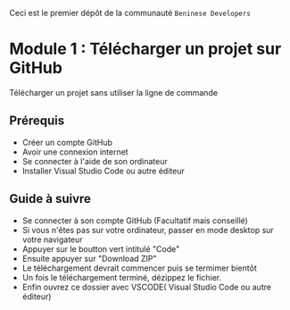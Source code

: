 Ceci est le premier dépôt de la communauté `Beninese Developers`
# Module 1 : Télécharger un projet sur GitHub

Télécharger un projet sans utiliser la ligne de commande

## Prérequis

- Créer un compte GitHub
- Avoir une connexion internet
- Se connecter à l'aide de son ordinateur
- Installer Visual Studio Code ou autre éditeur

## Guide à suivre

- Se connecter à son compte GitHub (Facultatif mais conseillé)
- Si vous n'êtes pas sur votre ordinateur, passer en mode desktop sur votre navigateur
- Appuyer sur le boutton vert intitulé "Code"
- Ensuite appuyer sur "Download ZIP"
- Le téléchargement devrait commencer puis se termimer bientôt
- Un fois le téléchargement terminé, dézippez le fichier.
- Enfin ouvrez ce dossier avec VSCODE( Visual Studio Code ou autre éditeur)
